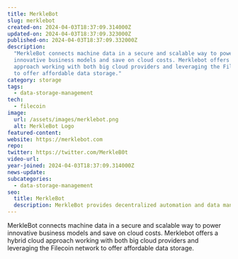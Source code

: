 ```yaml
---
title: MerkleBot
slug: merklebot
created-on: 2024-04-03T18:37:09.314000Z
updated-on: 2024-04-03T18:37:09.323000Z
published-on: 2024-04-03T18:37:09.332000Z
description:
  "MerkleBot connects machine data in a secure and scalable way to power
  innovative business models and save on cloud costs. Merklebot offers hybrid cloud
  approach working with both big cloud providers and leveraging the Filecoin network
  to offer affordable data storage."
category: storage
tags:
  - data-storage-management
tech:
  - filecoin
image:
  url: /assets/images/merklebot.png
  alt: MerkleBot Logo
featured-content:
website: https://merklebot.com
repo:
twitter: https://twitter.com/MerkleB0t
video-url:
year-joined: 2024-04-03T18:37:09.314000Z
news-update:
subcategories:
  - data-storage-management
seo:
  title: MerkleBot
  description: MerkleBot provides decentralized automation and data management solutions.
---
```


MerkleBot connects machine data in a secure and scalable way to power innovative business models and save on cloud costs. Merklebot offers a hybrid cloud approach working with both big cloud providers and leveraging the Filecoin network to offer affordable data storage.
